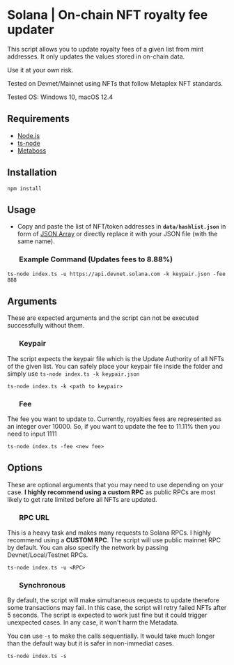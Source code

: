 # Solana | On-chain NFT royalty fee updater

This script allows you to update royalty fees of a given list from mint addresses. It only updates the values stored in on-chain data. 

Use it at your own risk. 

Tested on Devnet/Mainnet using NFTs that follow Metaplex NFT standards.

Tested OS: Windows 10, macOS 12.4

## Requirements

 - [Node.js](https://nodejs.org/en/)
 - [ts-node](https://www.npmjs.com/package/ts-node)
 - [Metaboss](https://metaboss.rs/quick_start.html)


## Installation

```
npm install
```

## Usage
- Copy and paste the list of NFT/token addresses in **`data/hashlist.json`** in form of [JSON Array](https://www.javatpoint.com/json-array) or directly replace it with your JSON file (with the same name).

### &nbsp;&nbsp;&nbsp;&nbsp;&nbsp;&nbsp;&nbsp;Example Command (Updates fees to 8.88%)
```
ts-node index.ts -u https://api.devnet.solana.com -k keypair.json -fee 888
```
## Arguments
These are expected arguments and the script can not be executed successfully without them.
### &nbsp;&nbsp;&nbsp;&nbsp;&nbsp;&nbsp;&nbsp;Keypair
The script expects the keypair file which is the Update Authority of all NFTs of the given list. You can safely place your keypair file inside the folder and simply use `ts-node index.ts -k keypair.json`

```
ts-node index.ts -k <path to keypair>
```

### &nbsp;&nbsp;&nbsp;&nbsp;&nbsp;&nbsp;&nbsp;Fee
The fee you want to update to. Currently, royalties fees are represented as an integer over 10000. So, if you want to update the fee to 11.11% then you need to input 1111

```
ts-node index.ts -fee <new fee>
```

## Options
These are optional arguments that you may need to use depending on your case. **I highly recommend using a custom RPC** as public RPCs are most likely to get rate limited before all NFTs are updated.

### &nbsp;&nbsp;&nbsp;&nbsp;&nbsp;&nbsp;&nbsp;RPC URL
This is a heavy task and makes many requests to Solana RPCs. I highly recommend using a **CUSTOM RPC**. The script will use public mainnet RPC by default. 
You can also specify the network by passing Devnet/Local/Testnet RPCs.

```
ts-node index.ts -u <RPC>
```

### &nbsp;&nbsp;&nbsp;&nbsp;&nbsp;&nbsp;&nbsp;Synchronous
By default, the script will make simultaneous requests to update therefore some transactions may fail. In this case, the script will retry failed NFTs after 5 seconds. The script is expected to work just fine but it could trigger unexpected cases. In any case, it won't harm the Metadata.

You can use `-s` to make the calls sequentially. It would take much longer than the default way but it is safer in non-immediat cases.

```
ts-node index.ts -s
```
